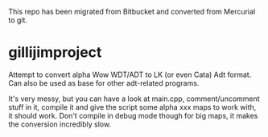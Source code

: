 This repo has been migrated from Bitbucket and converted from Mercurial to git.

# gillijimproject
Attempt to convert alpha Wow WDT/ADT to LK (or even Cata) Adt format. Can also be used as base for other adt-related programs.

It's very messy, but you can have a look at main.cpp, comment/uncomment stuff in it, compile it and give the script some alpha xxx maps to work with, it should work.
Don't compile in debug mode though for big maps, it makes the conversion incredibly slow.

